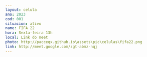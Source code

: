 ```yaml
---
layout: celula
ano: 2023
cod: 001
situacion: ativo
name: FIFA 22
hora: Sexta-feira 13h
local: Link do meet
photo: http://pacceqx.github.io\assets\pic\celulas\fifa22.png
link: http://meet.google.com/zgt-abmz-nqj
---
```

